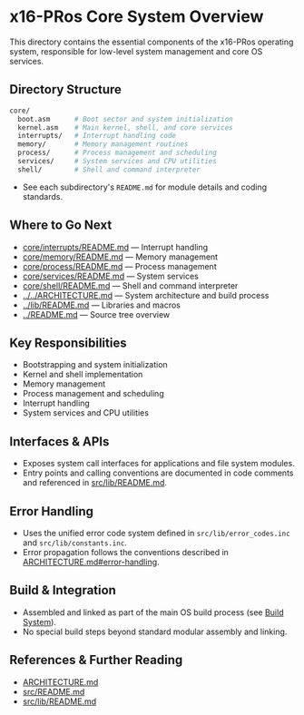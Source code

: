 # x16-PRos Core System Overview

This directory contains the essential components of the x16-PRos operating system, responsible for low-level system management and core OS services.

## Directory Structure

```bash
core/
  boot.asm      # Boot sector and system initialization
  kernel.asm    # Main kernel, shell, and core services
  interrupts/   # Interrupt handling code
  memory/       # Memory management routines
  process/      # Process management and scheduling
  services/     # System services and CPU utilities
  shell/        # Shell and command interpreter
```

- See each subdirectory's `README.md` for module details and coding standards.

## Where to Go Next

- [core/interrupts/README.md](interrupts/README.md) — Interrupt handling
- [core/memory/README.md](memory/README.md) — Memory management
- [core/process/README.md](process/README.md) — Process management
- [core/services/README.md](services/README.md) — System services
- [core/shell/README.md](shell/README.md) — Shell and command interpreter
- [../../ARCHITECTURE.md](../../ARCHITECTURE.md) — System architecture and build process
- [../lib/README.md](../../lib/README.md) — Libraries and macros
- [../README.md](../README.md) — Source tree overview

## Key Responsibilities

- Bootstrapping and system initialization
- Kernel and shell implementation
- Memory management
- Process management and scheduling
- Interrupt handling
- System services and CPU utilities

## Interfaces & APIs

- Exposes system call interfaces for applications and file system modules.
- Entry points and calling conventions are documented in code comments and referenced in [src/lib/README.md](../../lib/README.md).

## Error Handling

- Uses the unified error code system defined in `src/lib/error_codes.inc` and `src/lib/constants.inc`.
- Error propagation follows the conventions described in [ARCHITECTURE.md#error-handling](../../ARCHITECTURE.md#error-handling).

## Build & Integration

- Assembled and linked as part of the main OS build process (see [Build System](../../ARCHITECTURE.md#build-system)).
- No special build steps beyond standard modular assembly and linking.

## References & Further Reading

- [ARCHITECTURE.md](../../ARCHITECTURE.md)
- [src/README.md](../README.md)
- [src/lib/README.md](../../lib/README.md)
